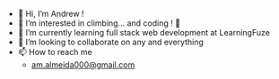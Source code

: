 - 👋 Hi, I’m Andrew !
- 👀 I’m interested in climbing... and coding ! 🧗
- 🌱 I’m currently learning full stack web development at LearningFuze
- 💞️ I’m looking to collaborate on any and everything
- 📫 How to reach me 
  - am.almeida000@gmail.com

<!---
Andrew-M-A/Andrew-M-A is a ✨ special ✨ repository because its `README.md` (this file) appears on your GitHub profile.
You can click the Preview link to take a look at your changes.
--->

